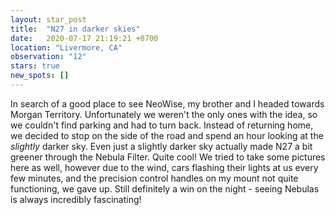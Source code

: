 ```yaml
---
layout: star_post
title:  "N27 in darker skies"
date:   2020-07-17 21:19:21 +0700
location: "Livermore, CA"
observation: "12"
stars: true
new_spots: []
---
```


In search of a good place to see NeoWise, my brother and I headed towards Morgan Territory. Unfortunately we weren't the only ones with the idea, so we couldn't find parking and had to turn back. Instead of returning home, we decided to stop on the side of the road and spend an hour looking at the *slightly* darker sky. Even just a slightly darker sky actually made N27 a bit greener through the Nebula Filter. Quite cool! We tried to take some pictures here as well, however due to the wind, cars flashing their lights at us every few minutes, and the precision control handles on my mount not quite functioning, we gave up. Still definitely a win on the night - seeing Nebulas is always incredibly fascinating!